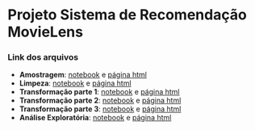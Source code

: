 # Projeto Sistema de Recomendação MovieLens

### Link dos arquivos
- **Amostragem**: [notebook](https://github.com/CatarinaAguiar3/Projeto_Sistema_de_Recomendacao_MovieLens/blob/main/Notebooks/0.Amostragem_v2.1.ipynb) e [página html](https://catarinaaguiar3.github.io/Projeto_Sistema_de_Recomendacao_MovieLens/HTML/0.Amostragem_v2.0.html) <br>
- **Limpeza**: [notebook]() e [página html]() <br>
- **Transformação parte 1**: [notebook]() e [página html]() <br>
- **Transformação parte 2**: [notebook]() e [página html]() <br>
- **Transformação parte 3**: [notebook]() e [página html]() <br>
- **Análise Exploratória**: [notebook]() e [página html]() <br>
